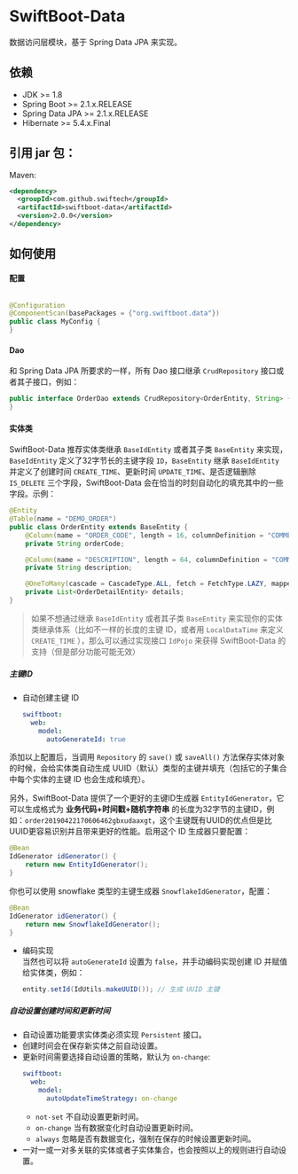 # SwiftBoot-Data

数据访问层模块，基于 Spring Data JPA 来实现。

## 依赖
* JDK >= 1.8
* Spring Boot >= 2.1.x.RELEASE
* Spring Data JPA >= 2.1.x.RELEASE
* Hibernate >= 5.4.x.Final

## 引用 jar 包：

Maven:

  ```xml
  <dependency>
    <groupId>com.github.swiftech</groupId>
    <artifactId>swiftboot-data</artifactId>
    <version>2.0.0</version>
  </dependency>
  ```

## 如何使用
#### 配置

```java

@Configuration
@ComponentScan(basePackages = {"org.swiftboot.data"})
public class MyConfig {
}
```
#### Dao

和 Spring Data JPA 所要求的一样，所有 Dao 接口继承 `CrudRepository` 接口或者其子接口，例如：

  ```java
  public interface OrderDao extends CrudRepository<OrderEntity, String> {
  }
  ```

#### 实体类

SwiftBoot-Data 推荐实体类继承 `BaseIdEntity` 或者其子类 `BaseEntity` 来实现，`BaseIdEntity` 定义了32字节长的主键字段 `ID`，`BaseEntity` 继承 `BaseIdEntity` 并定义了创建时间 `CREATE_TIME`、更新时间 `UPDATE_TIME`、是否逻辑删除 `IS_DELETE` 三个字段，SwiftBoot-Data 会在恰当的时刻自动化的填充其中的一些字段。示例：

  ```java
  @Entity
  @Table(name = "DEMO_ORDER")
  public class OrderEntity extends BaseEntity {
      @Column(name = "ORDER_CODE", length = 16, columnDefinition = "COMMENT '订单编号'")
      private String orderCode;

      @Column(name = "DESCRIPTION", length = 64, columnDefinition = "COMMENT '订单描述'")
      private String description;

      @OneToMany(cascade = CascadeType.ALL, fetch = FetchType.LAZY, mappedBy = "order", orphanRemoval = true)
      private List<OrderDetailEntity> details;
  }
  ```

> 如果不想通过继承 `BaseIdEntity` 或者其子类 `BaseEntity` 来实现你的实体类继承体系（比如不一样的长度的主键 ID，或者用 `LocalDataTime` 来定义 `CREATE_TIME` ），那么可以通过实现接口 `IdPojo` 来获得 SwiftBoot-Data 的支持（但是部分功能可能无效）

##### 主键ID

* 自动创建主键 ID

  ```yaml
  swiftboot:
    web:
      model:
        autoGenerateId: true
  ```

添加以上配置后，当调用 `Repository` 的 `save()` 或 `saveAll()` 方法保存实体对象的时候，会给实体类自动生成 UUID（默认）类型的主键并填充（包括它的子集合中每个实体的主键 ID 也会生成和填充）。

另外，SwiftBoot-Data 提供了一个更好的主键ID生成器 `EntityIdGenerator`，它可以生成格式为 **业务代码+时间戳+随机字符串** 的长度为32字节的主键ID，例如：`order20190422170606462gbxudaaxgt`，这个主键既有UUID的优点但是比UUID更容易识别并且带来更好的性能。启用这个 ID 生成器只要配置：

  ```java
  @Bean
  IdGenerator idGenerator() {
      return new EntityIdGenerator();
  }
  ```

你也可以使用 snowflake 类型的主键生成器 `SnowflakeIdGenerator`，配置：
  ```java
  @Bean
  IdGenerator idGenerator() {
      return new SnowflakeIdGenerator();
  }
  ```

* 编码实现  
  当然也可以将 `autoGenerateId` 设置为 `false`，并手动编码实现创建 ID 并赋值给实体类，例如：

  ```java
  entity.setId(IdUtils.makeUUID()); // 生成 UUID 主键
  ```

##### 自动设置创建时间和更新时间

* 自动设置功能要求实体类必须实现 `Persistent` 接口。
* 创建时间会在保存新实体之前自动设置。
* 更新时间需要选择自动设置的策略，默认为 `on-change`:
  ```yaml
  swiftboot:
    web:
      model:
        autoUpdateTimeStrategy: on-change
  ```
  * `not-set` 不自动设置更新时间。
  * `on-change` 当有数据变化时自动设置更新时间。
  * `always` 忽略是否有数据变化，强制在保存的时候设置更新时间。
* 一对一或一对多关联的实体或者子实体集合，也会按照以上的规则进行自动设置。